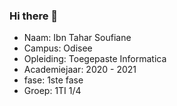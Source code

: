### Hi there 👋

- Naam: Ibn Tahar Soufiane
- Campus: Odisee
- Opleiding: Toegepaste Informatica
- Academiejaar: 2020 - 2021
- fase: 1ste fase
- Groep: 1TI 1/4

